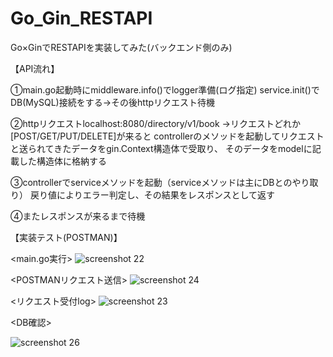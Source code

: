 # Go_Gin_RESTAPI
 Go×GinでRESTAPIを実装してみた(バックエンド側のみ)

 【API流れ】
 
➀main.go起動時にmiddleware.info()でlogger準備(ログ指定)
  service.init()でDB(MySQL)接続をする->その後httpリクエスト待機

➁httpリクエストlocalhost:8080/directory/v1/book ->リクエストどれか[POST/GET/PUT/DELETE]が来ると
  controllerのメソッドを起動してリクエストと送られてきたデータをgin.Context構造体で受取り、
  そのデータをmodelに記載した構造体に格納する

③controllerでserviceメソッドを起動（serviceメソッドは主にDBとのやり取り）
  戻り値によりエラー判定し、その結果をレスポンスとして返す

④またレスポンスが来るまで待機


【実装テスト(POSTMAN)】

<main.go実行>
![screenshot 22](https://github.com/13sJson/Go_Gin_RESTAPI/assets/115130634/68ac72c6-001b-4dd1-bf7c-cc04cc4753f6)

<POSTMANリクエスト送信>
![screenshot 24](https://github.com/13sJson/Go_Gin_RESTAPI/assets/115130634/b929680c-0b95-4eea-ab0c-14797faf8258)

<リクエスト受付log>
![screenshot 23](https://github.com/13sJson/Go_Gin_RESTAPI/assets/115130634/0f11f68e-3a4d-4196-8527-e71f49aa8475)

<DB確認>

![screenshot 26](https://github.com/13sJson/Go_Gin_RESTAPI/assets/115130634/738b1e47-86eb-4c31-913a-b1bc902b0770)
